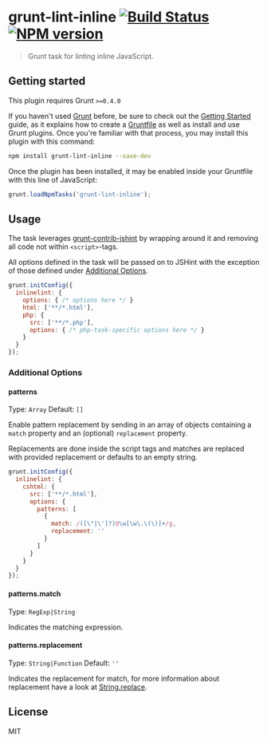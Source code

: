 grunt-lint-inline [![Build Status](https://travis-ci.org/oxyc/grunt-lint-inline.png?branch=master)](https://travis-ci.org/oxyc/grunt-lint-inline) [![NPM version](https://badge.fury.io/js/grunt-lint-inline.png)](http://badge.fury.io/js/grunt-lint-inline)
=================

> Grunt task for linting inline JavaScript.

## Getting started

This plugin requires Grunt `>=0.4.0`

If you haven't used [Grunt](http://gruntjs.com/) before, be sure to check out
the [Getting Started](http://gruntjs.com/getting-started) guide, as it explains
how to create a [Gruntfile](http://gruntjs.com/sample-gruntfile) as well as
install and use Grunt plugins. Once you're familiar with that process, you may
install this plugin with this command:

```sh
npm install grunt-lint-inline --save-dev
```

Once the plugin has been installed, it may be enabled inside your Gruntfile
with this line of JavaScript:

```js
grunt.loadNpmTasks('grunt-lint-inline');
```

## Usage

The task leverages [grunt-contrib-jshint][1] by wrapping around it and removing
all code not within `<script>`-tags.

All options defined in the task will be passed on to JSHint with the exception of those defined under [Additional Options](#options).

```js
grunt.initConfig({
  inlinelint: {
    options: { /* options here */ }
    html: ['**/*.html'],
    php: {
      src: ['**/*.php'],
      options: { /* php-task-specific options here */ }
    }
  }
});
```

### Additional Options<a name="options"></a>

#### patterns

Type: `Array`
Default: `[]`

Enable pattern replacement by sending in an array of objects containing a
`match` property and an (optional) `replacement` property.

Replacements are done inside the script tags and matches are replaced with
provided replacement or defaults to an empty string.

```js
grunt.initConfig({
  inlinelint: {
    cshtml: {
      src: ['**/*.html'],
      options: {
        patterns: [
          {
            match: /([\"|\']?)@\w[\w\.\(\)]+/g,
            replacement: ''
          }
        ]
      }
    }
  }
});
```

#### patterns.match

Type: `RegExp|String`

Indicates the matching expression.

#### patterns.replacement

Type: `String|Function`
Default: `''`

Indicates the replacement for match, for more information about replacement
have a look at [String.replace][2].

## License

MIT

[1]: https://github.com/gruntjs/grunt-contrib-jshint
[2]: https://developer.mozilla.org/en-US/docs/Web/JavaScript/Reference/Global_Objects/String/replace

